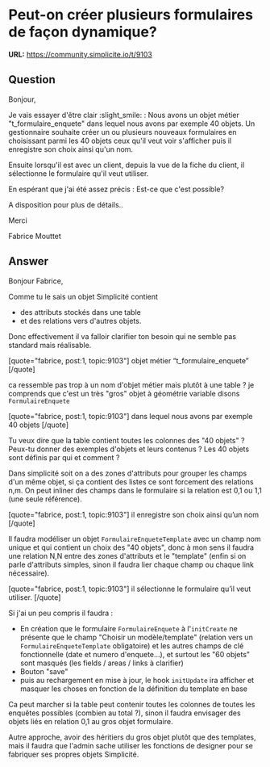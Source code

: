 # Peut-on créer plusieurs formulaires de façon dynamique?

**URL:** https://community.simplicite.io/t/9103

## Question
Bonjour,


Je vais essayer d'être clair :slight_smile:  :
Nous avons un objet métier "t_formulaire_enquete" dans lequel nous avons par exemple 40 objets. Un gestionnaire souhaite créer un ou plusieurs nouveaux formulaires en choisissant parmi les 40 objets ceux qu'il veut voir s'afficher puis il enregistre son choix ainsi qu'un nom.

Ensuite lorsqu'il est avec un client, depuis la vue de la fiche du client, il sélectionne le formulaire qu'il veut utiliser.

En espérant que j'ai été assez précis : Est-ce que c'est possible? 

A disposition pour plus de détails..

Merci

Fabrice Mouttet

## Answer
Bonjour Fabrice,

Comme tu le sais un objet Simplicité contient 
- des attributs stockés dans une table 
- et des relations vers d'autres objets. 

Donc effectivement il va falloir clarifier ton besoin qui ne semble pas standard mais réalisable.

[quote="fabrice, post:1, topic:9103"]
objet métier “t_formulaire_enquete”
[/quote]

ca ressemble pas trop à un nom d'objet métier mais plutôt à une table ?
je comprends que c'est un très "gros" objet à géométrie variable disons `FormulaireEnquete`

[quote="fabrice, post:1, topic:9103"]
dans lequel nous avons par exemple 40 objets
[/quote]

Tu veux dire que la table contient toutes les colonnes des "40 objets" ?
Peux-tu donner des exemples d'objets et leurs contenus ?
Les 40 objets sont définis par qui et comment ?

Dans simplicité soit on a des zones d'attributs pour grouper les champs d'un même objet, si ça contient des listes ce sont forcement des relations n,m. On peut inliner des champs dans le formulaire si la relation est 0,1 ou 1,1 (une seule référence).

[quote="fabrice, post:1, topic:9103"]
il enregistre son choix ainsi qu’un nom
[/quote]

Il faudra modéliser un objet `FormulaireEnqueteTemplate` avec un champ nom unique et qui contient un choix des "40 objets", donc à mon sens il faudra une relation N,N entre des zones d'attributs et le "template" (enfin si on parle d'attributs simples, sinon il faudra lier chaque champ ou chaque link nécessaire).

[quote="fabrice, post:1, topic:9103"]
il sélectionne le formulaire qu’il veut utiliser.
[/quote]

Si j'ai un peu compris il faudra :
- En création que le formulaire `FormulaireEnquete` à l'`initCreate` ne présente que le champ "Choisir un modèle/template" (relation vers un `FormulaireEnqueteTemplate` obligatoire) et les autres champs de clé fonctionnelle (date et numero d'enquete...), et surtout les "60 objets" sont masqués (les fields / areas / links à clarifier)
- Bouton "save"
- puis au rechargement en mise à jour, le hook `initUpdate` ira afficher et masquer les choses en fonction de la définition du template en base

Ca peut marcher si la table peut contenir toutes les colonnes de toutes les enquêtes possibles (combien au total ?), sinon il faudra envisager des objets liés en relation 0,1 au gros objet formulaire.


Autre approche, avoir des héritiers du gros objet plutôt que des templates, mais il faudra que l'admin sache utiliser les fonctions de designer pour se fabriquer ses propres objets Simplicité.
